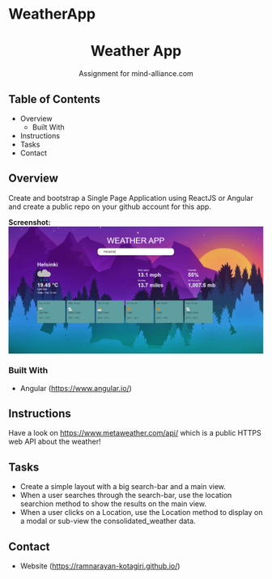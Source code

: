 # WeatherApp

<h1 align="center">Weather App</h1>

<div align="center">
   Assignment for mind-alliance.com
</div>

## Table of Contents

- Overview
  - Built With
- Instructions
- Tasks
- Contact

<!-- OVERVIEW -->

## Overview
Create and bootstrap a Single Page Application using ReactJS or
Angular and create a public repo on your github account for this app.

<b>Screenshot:</b> 
<img src="https://github.com/Ramnarayan-Kotagiri/Angular-Weather-App/raw/main/src/assets/images/desktopScreenshot.PNG" align="center">

### Built With
- Angular (https://www.angular.io/)

## Instructions
Have a look on https://www.metaweather.com/api/ which is a public
HTTPS web API about the weather!

## Tasks
- Create a simple layout with a big search-bar and a main view.
- When a user searches through the search-bar, use the location searchion method to show the results on the main view.
- When a user clicks on a Location, use the Location method to display on a modal or sub-view the consolidated_weather data.

## Contact
- Website (https://ramnarayan-kotagiri.github.io/)
